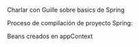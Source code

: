 Charlar con Guille sobre basics de Spring

Proceso de compilación de proyecto Spring:






Beans creados en appContext